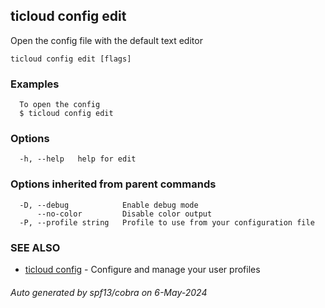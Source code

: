 ## ticloud config edit

Open the config file with the default text editor

```
ticloud config edit [flags]
```

### Examples

```
  To open the config
  $ ticloud config edit
```

### Options

```
  -h, --help   help for edit
```

### Options inherited from parent commands

```
  -D, --debug            Enable debug mode
      --no-color         Disable color output
  -P, --profile string   Profile to use from your configuration file
```

### SEE ALSO

* [ticloud config](ticloud_config.md)	 - Configure and manage your user profiles

###### Auto generated by spf13/cobra on 6-May-2024
